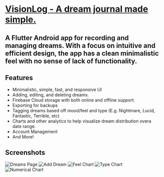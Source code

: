 # [VisionLog - A dream journal made simple.](https://play.google.com/store/apps/details?id=seth.cohen.visionlog)
A Flutter Android app for recording and managing dreams. With a focus on intuitive and efficient design, the app has a clean minimalistic feel with no sense of lack of functionality.
---

## Features
- Minimalistic, simple, fast, and responsive UI
- Adding, editing, and deleting dreams.
- Firebase Cloud storage with both online and offline support.
- Exporting for backups
- Tagging dreams based off mood/feel and type (E.g. Nightmare, Lucid, Fantastic, Terrible, etc)
- Charts and other  analytics to help visualize dream distribution overa date range.
- Account Management
- And More!


## Screenshots
![Dreams Page](https://i.imgur.com/aF38JSs.png)
![Add Dream](https://i.imgur.com/TT58l6l.png)
![Feel Chart](https://i.imgur.com/VlaryQT.png)
![Type Chart](https://i.imgur.com/RAwqFiF.png)
![Numerical Chart](https://i.imgur.com/oG0QQdy.png)
